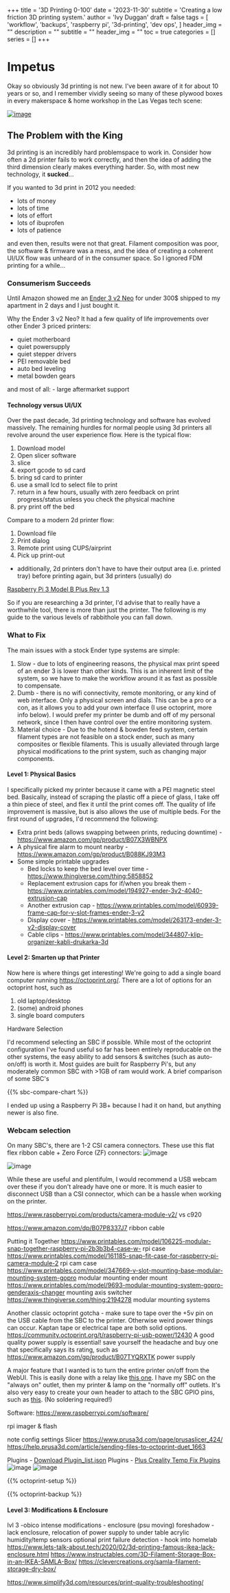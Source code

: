 +++
title = '3D Printing 0-100'
date = '2023-11-30'
subtitle = 'Creating a low friction 3D printing system.'
author = 'Ivy Duggan'
draft = false
tags = [
  'workflow',
  'backups',
  'raspberry pi',
  '3d-printing',
  'dev ops',
]
header_img = ""
description = ""
subtitle = ""
header_img = ""
toc = true
categories = []
series = []
+++

# Impetus

Okay so obviously 3d printing is not new. I've been aware of it for about 10 years or so, and I remember vividly seeing so many of these plywood boxes in every makerspace & home workshop in the Las Vegas tech scene:

<a href='https://www.cnet.com/reviews/makerbot-replicator-review/'>

  ![image](images/makerbot-plywood.webp "Your grandpa's 3d printer. Kiss the ring.")
  
</a>

## The Problem with the King

3d printing is an incredibly hard problemspace to work in. Consider how often a 2d printer fails to work correctly, and then the idea of adding the third dimension clearly makes everything harder. So, with most new technology, it **sucked**...

If you wanted to 3d print in 2012 you needed:

- lots of money
- lots of time
- lots of effort
- lots of ibuprofen
- lots of patience

and even then, results were not that great. Filament composition was poor, the software & firmware was a mess, and the idea of creating a coherent UI/UX flow was unheard of in the consumer space. So I ignored FDM printing for a while...

### Consumerism Succeeds

Until Amazon showed me an [Ender 3 v2 Neo](https://store.creality.com/products/ender-3-v2-neo-3d-printer) for under 300$ shipped to my apartment in 2 days and I just bought it.

Why the Ender 3 v2 Neo? It had a few quality of life improvements over other Ender 3 priced printers:

- quiet motherboard
- quiet powersupply
- quiet stepper drivers
- PEI removable bed
- auto bed leveling
- metal bowden gears

and most of all: - large aftermarket support

#### Technology versus UI/UX

Over the past decade, 3d printing technology and software has evolved massively. The remaining hurdles for normal people using 3d printers all revolve around the user experience flow. Here is the typical flow:

1. Download model
1. Open slicer software
1. slice
1. export gcode to sd card
1. bring sd card to printer
1. use a small lcd to select file to print
1. return in a few hours, usually with zero feedback on print progress/status unless you check the physical machine
1. pry print off the bed

Compare to a modern 2d printer flow:

1. Download file
1. Print dialog
1. Remote print using CUPS/airprint
1. Pick up print-out

- additionally, 2d printers don't have to have their output area (i.e. printed tray) before printing again, but 3d printers (usually) do

[Raspberry Pi 3 Model B Plus Rev 1.3](https://www.raspberrypi.com/products/raspberry-pi-3-model-b-plus/)

So if you are researching a 3d printer, I'd advise that to really have a worthwhile tool, there is more than just the printer. The following is my guide to the various levels of rabbithole you can fall down.

### What to Fix

The main issues with a stock Ender type systems are simple:

1. Slow - due to lots of engineering reasons, the physical max print speed of an ender 3 is lower than other kinds. This is an inherent limit of the system, so we have to make the workflow around it as fast as possible to compensate.
1. Dumb - there is no wifi connectivity, remote monitoring, or any kind of web interface. Only a physical screen and dials. This can be a pro or a con, as it allows you to add your own interface (I use octoprint, more info below). I would prefer my printer be dumb and off of my personal network, since I then have control over the entire monitoring system.
1. Material choice - Due to the hotend & bowden feed system, certain filament types are not feasible on a stock ender, such as many composites or flexible filaments. This is usually alleviated through large physical modifications to the print system, such as changing major components.

#### Level 1: Physical Basics

I specifically picked my printer because it came with a PEI magnetic steel bed. Basically, instead of scraping the plastic off a piece of glass, I take off a thin piece of steel, and flex it until the print comes off. The quality of life improvement is massive, but is also allows the use of multiple beds. For the first round of upgrades, I'd recommend the following:

- Extra print beds (allows swapping between prints, reducing downtime) - <https://www.amazon.com/gp/product/B07X3WBNPX>
- A physical fire alarm to mount nearby - <https://www.amazon.com/gp/product/B088KJ93M3>
- Some simple printable upgrades
  - Bed locks to keep the bed level over time - <https://www.thingiverse.com/thing:5858852>
  - Replacement extrusion caps for if/when you break them - <https://www.printables.com/model/194927-ender-3v2-4040-extrusion-cap>
  - Another extrusion cap - <https://www.printables.com/model/60939-frame-cap-for-v-slot-frames-ender-3-v2>
  - Display cover - <https://www.printables.com/model/263173-ender-3-v2-display-cover>
  - Cable clips - <https://www.printables.com/model/344807-klip-organizer-kabli-drukarka-3d>

#### Level 2: Smarten up that Printer

Now here is where things get interesting! We're going to add a single board computer running
<https://octoprint.org/>. There are a lot of options for an octoprint host, such as

1. old laptop/desktop
1. (some) android phones
1. single board computers

Hardware Selection

I'd recommend selecting an SBC if possible. While most of the octoprint configuration I've found useful so far has been entirely reproducable on the other systems, the easy ability to add sensors & switches (such as auto-on/off) is worth it. Most guides are built for Raspberry Pi's, but any moderately common SBC with >1GB of ram would work. A brief comparison of some SBC's

{{% sbc-compare-chart %}}

I ended up using a Raspberry Pi 3B+ because I had it on hand, but anything newer is also fine.

### Webcam selection

On many SBC's, there are 1-2 CSI camera connectors. These use this flat flex ribbon cable + Zero Force (ZF) connectors:
![image](images/rpicam.jpg "CSI camera & cable.")

![image](images/rpi3-picam.jpg "ZF CSI connector on an RPI3 ")

While these are useful and plentifulm, I would recommend a USB webcam over these if you don't already have one or more. It is much easier to disconnect USB than a CSI connector, which can be a hassle when working on the printer.

<https://www.raspberrypi.com/products/camera-module-v2/> vs c920

<https://www.amazon.com/dp/B07P8337J7> ribbon cable

Putting it Together
<https://www.printables.com/model/106225-modular-snap-together-raspberry-pi-2b3b3b4-case-w-> rpi case
<https://www.printables.com/model/161185-snap-fit-case-for-raspberry-pi-camera-module-2> rpi cam case
<https://www.printables.com/model/347669-v-slot-mounting-base-modular-mounting-system-gopro> modular mounting ender mount
<https://www.printables.com/model/9693-modular-mounting-system-gopro-genderaxis-changer> mounting axis switcher
<https://www.thingiverse.com/thing:2194278> modular mounting systems

Another classic octoprint gotcha - make sure to tape over the +5v pin on the USB cable from the SBC to the printer. Otherwise weird power things can occur. Kaptan tape or electrical tape are both solid options.
<https://community.octoprint.org/t/raspberry-pi-usb-power/12430>
A good quality power supply is essential! save yourself the headache and buy one that specifically says its rating, such as <https://www.amazon.com/gp/product/B07TYQRXTK> power supply

A major feature that I wanted is to turn the entire printer on/off from the WebUI. This is easily done with a relay like [this one](https://www.amazon.com/gp/product/B00WV7GMA2). I have my SBC on the "always on" outlet, then my printer & lamp on the "normally off" outlets. It's also very easy to create your own header to attach to the SBC GPIO pins, such as [this](https://www.amazon.com/gp/product/B07ZK5F8HP). (No soldering required!)

Software:
<https://www.raspberrypi.com/software/>

rpi imager & flash

note config settings
Slicer
<https://www.prusa3d.com/page/prusaslicer_424/>
<https://help.prusa3d.com/article/sending-files-to-octoprint-duet_1663>

Plugins - <a href='resources/plugin-list.json' download>Download Plugin_list.json</a>
Plugins - <a href='resources/plugin-list-creality.json' download>Plus Creality Temp Fix Plugins</a>
![image](images/verbose-and-label.png "Your grandpa's 3d printer. Kiss the ring.")
![image](images/g-code-thumbnails.png "Your grandpa's 3d printer. Kiss the ring.")

{{% octoprint-setup %}}

{{% octoprint-backup %}}

#### Level 3: Modifications & Enclosure

lvl 3
-obico
intense modifications - enclosure (psu moving)
foreshadow - lack enclosure, relocation of power supply to under table
acrylic
humidity/temp sensors
optional print failure detection - hook into homelab
<https://www.lets-talk-about.tech/2020/02/3d-printing-famous-ikea-lack-enclosure.html>
<https://www.instructables.com/3D-Filament-Storage-Box-in-an-IKEA-SAMLA-Box/>
<https://clevercreations.org/samla-filament-storage-dry-box/>

<https://www.simplify3d.com/resources/print-quality-troubleshooting/>
